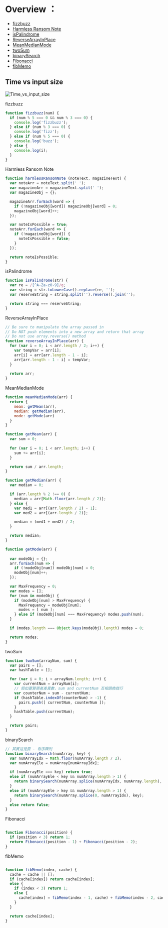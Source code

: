 [O_nonation_img]: https://github.com/Shenglian/WORK_TIP/blob/master/imgs/O_notation.png

# Overview ：

* [fizzbuzz](#fizzbuzz)
* [Harmless Ransom Note](#HarmlessRansomNote)
* [isPalindrome](#isPalindrome)
* [ReverseArrayInPlace](#ReverseArrayInPlace)
* [MeanMedianMode](#MeanMedianMode)
* [twoSum](#twoSum)
* [binarySearch](#binarySearch)
* [Fibonacci](#Fibonacci)
* [fibMemo](#fibMemo)

## Time vs input size
![Time_vs_input_size][O_nonation_img]

<a name="fizzbuzz" id="fizzbuzz">fizzbuzz</a>

```js
function fizzbuzz(num) {
  if (num % 5 === 0 && num % 3 === 0) {
    console.log('fizzbuzz');
  } else if (num % 3 === 0) {
    console.log('fizz');
  } else if (num % 5 === 0) {
    console.log('buzz');
  } else {
    console.log(i);
  }
}
```

<a name="HarmlessRansomNote" id="HarmlessRansomNote">Harmless Ransom Note</a>

```js
function harmlessRansomNote (noteText, magazineText) {
  var noteArr = noteText.split(' ');
  var magazineArr = magazineText.split(' ');
  var magazineObj = {};

  magazineArr.forEach(word => {
    if (!magazineObj[word]) magazineObj[word] = 0;
    magazineObj[word]++;
  });

  var noteIsPossible = true;
  noteArr.forEach(word => {
    if (!magazineObj[word]) {
      noteIsPossible = false;
    }
  });

  return noteIsPossible;
}
```

<a name="isPalindrome" id="isPalindrome">isPalindrome</a>


```js
function isPalindrome(str) {
  var re = /[^A-Za-z0-9]/g;
  var string = str.toLowerCase().replace(re, '');
  var reserveString = string.split('').reverse().join('');

  return string === reserveString;
}
```

<a name="ReverseArrayInPlace" id="ReverseArrayInPlace">ReverseArrayInPlace</a>

```js
// Be sure to manipulate the array passed in
// Do NOT push elements into a new array and return that array
// Do not use array.reverse() method
function reverseArrayInPlace(arr) {
  for (var i = 0; i < arr.length / 2; i++) {
    var tempVar = arr[i];
    arr[i] = arr[arr.length - 1 - i];
    arr[arr.length - 1 - i] = tempVar;
  }
  
  return arr;
}
```

<a name="MeanMedianMode" id="MeanMedianMode">MeanMedianMode</a>

```js
function meanMedianMode(arr) {
  return {
    mean: getMean(arr),
    median: getMedian(arr),
    mode: getMode(arr)
  }
}

function getMean(arr) {
  var sum = 0;
  
  for (var i = 0; i < arr.length; i++) {
    sum += arr[i];
  }

  return sum / arr.length;
}

function getMedian(arr) {
  var median = 0;

  if (arr.length % 2 !== 0) {
    median = arr[Math.floor(arr.length / 2)];
  } else {
    var med1 = arr[(arr.length / 2) - 1];
    var med2 = arr[(arr.length / 2)];

    median = (med1 + med2) / 2;
  }

  return median;
}

function getMode(arr) {
  
  var modeObj = {};
  arr.forEach(num => {
    if (!modeObj[num]) modeObj[num] = 0;
    modeObj[num]++;
  });

  var MaxFrequency = 0;
  var modes = [];
  for (num in modeObj) {
    if (modeObj[num] > MaxFrequency) {
      MaxFrequency = modeObj[num];
      modes = [ num ];
    } else if (modeObj[num] === MaxFrequency) modes.push(num);
  }

  if (modes.length === Object.keys(modeObj).length) modes = 0;

  return modes;
}
```

<a name="twoSum" id="twoSum">twoSum</a>

```js
function twoSum(arrayNum, sum) {
  var pairs = [];
  var hashTable = [];

  for (var i = 0; i < arrayNum.length; i++) {
    var currentNum = arrayNum[i];
    // 假如要算兩者差異數，sum and currentNum 互相調換就行
    var counterNum = sum - currentNum;
    if (hashTable.indexOf(counterNum) > -1) {
      pairs.push([ currentNum, counterNum ]);
    }
    hashTable.push(currentNum);
  }

  return pairs;
}
```

<a name="binarySearch" id="binarySearch">binarySearch</a>

```js
// 其實這是要 - 有序陣列
function binarySearch(numArray, key) {
  var numArrayIdx = Math.floor(numArray.length / 2);
  var numArrayEle = numArray[numArrayIdx];

  if (numArrayEle === key) return true;
  else if (numArrayEle < key && numArray.length > 1) {
    return binarySearch(numArray.splice(numArrayIdx, numArray.length), key);
  }
  else if (numArrayEle > key && numArray.length > 1) {
    return binarySearch(numArray.splice(0, numArrayIdx), key);
  }
  else return false;
}

```

<a name="Fibonacci" id="Fibonacci">Fibonacci</a>

```js

function Fibonacci(position) {
  if (position < 3) return 1;
  return Fibonacci(position - 1) + Fibonacci(position - 2);
}

```

<a name="fibMemo" id="fibMemo">fibMemo</a>

```js

function fibMemo(index, cache) {
  cache = cache || [];
  if (cache[index]) return cache[index];
  else {
    if (index < 3) return 1;
    else {
      cache[index] = fibMemo(index - 1, cache) + fibMemo(index - 2, cache);
    }
  }

  return cache[index];
}

```